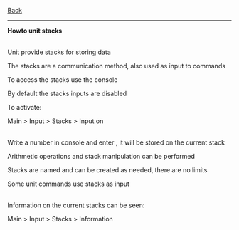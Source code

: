 [Back](https://greengolem.github.io/StructuraHowtos)
<hr>

**Howto unit stacks**<br><br>


Unit provide stacks for storing data

The stacks are a communication method, also used as input to commands

To access the stacks use the console

By default the stacks inputs are disabled

To activate:

Main > Input > Stacks > Input on
<br><br>

Write a number in console and enter , it will be stored on the current stack

Arithmetic operations and stack manipulation can be performed

Stacks are named and can be created as needed, there are no limits

Some unit commands use stacks as input
<br><br>

Information on the current stacks can be seen:

Main > Input > Stacks > Information
